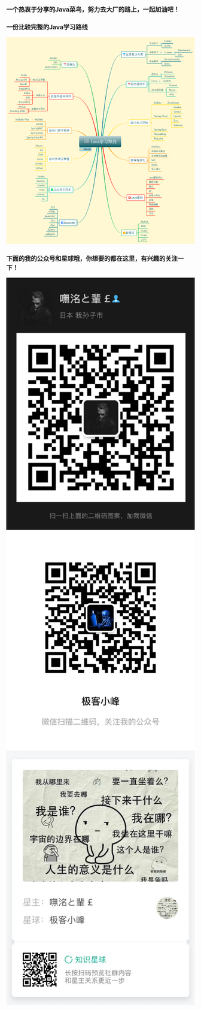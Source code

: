 ### 一个热衷于分享的Java菜鸟，努力去大厂的路上，一起加油吧！

### 一份比较完整的Java学习路线
![image](https://github.com/ktf-cool/JavaList/blob/master/images/Java%E5%AD%A6%E4%B9%A0%E8%B7%AF%E7%BA%BF.png)

### 下面的我的公众号和星球哦，你想要的都在这里，有兴趣的关注一下！
![image](https://github.com/ktf-cool/JavaList/blob/master/images/wechat.png)
![image](https://github.com/ktf-cool/JavaList/blob/master/images/%E5%85%AC%E4%BC%97%E5%8F%B7.jpg)
![image](https://github.com/ktf-cool/JavaList/blob/master/images/%E6%98%9F%E7%90%83.jpg)
